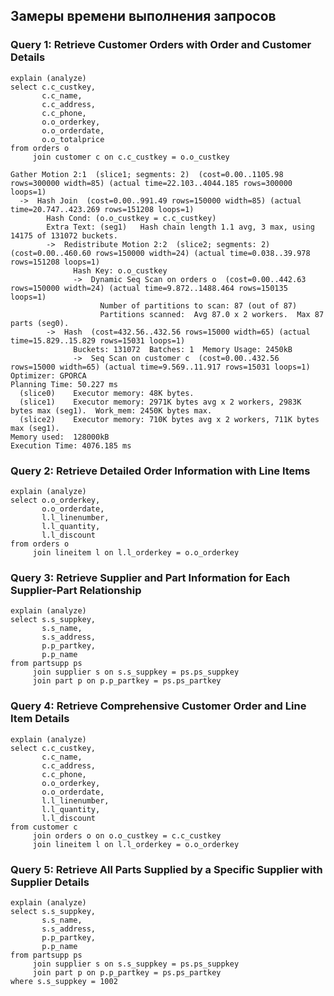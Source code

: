 ## Замеры времени выполнения запросов ##
 
### Query 1: Retrieve Customer Orders with Order and Customer Details ###   
```
explain (analyze)
select c.c_custkey, 
       c.c_name, 
       c.c_address, 
       c.c_phone,
       o.o_orderkey,
       o.o_orderdate,
       o.o_totalprice
from orders o
     join customer c on c.c_custkey = o.o_custkey
```
```
Gather Motion 2:1  (slice1; segments: 2)  (cost=0.00..1105.98 rows=300000 width=85) (actual time=22.103..4044.185 rows=300000 loops=1)
  ->  Hash Join  (cost=0.00..991.49 rows=150000 width=85) (actual time=20.747..423.269 rows=151208 loops=1)
        Hash Cond: (o.o_custkey = c.c_custkey)
        Extra Text: (seg1)   Hash chain length 1.1 avg, 3 max, using 14175 of 131072 buckets.
        ->  Redistribute Motion 2:2  (slice2; segments: 2)  (cost=0.00..460.60 rows=150000 width=24) (actual time=0.038..39.978 rows=151208 loops=1)
              Hash Key: o.o_custkey
              ->  Dynamic Seq Scan on orders o  (cost=0.00..442.63 rows=150000 width=24) (actual time=9.872..1488.464 rows=150135 loops=1)
                    Number of partitions to scan: 87 (out of 87)
                    Partitions scanned:  Avg 87.0 x 2 workers.  Max 87 parts (seg0).
        ->  Hash  (cost=432.56..432.56 rows=15000 width=65) (actual time=15.829..15.829 rows=15031 loops=1)
              Buckets: 131072  Batches: 1  Memory Usage: 2450kB
              ->  Seq Scan on customer c  (cost=0.00..432.56 rows=15000 width=65) (actual time=9.569..11.917 rows=15031 loops=1)
Optimizer: GPORCA
Planning Time: 50.227 ms
  (slice0)    Executor memory: 48K bytes.
  (slice1)    Executor memory: 2971K bytes avg x 2 workers, 2983K bytes max (seg1).  Work_mem: 2450K bytes max.
  (slice2)    Executor memory: 710K bytes avg x 2 workers, 711K bytes max (seg1).
Memory used:  128000kB
Execution Time: 4076.185 ms
```
       
### Query 2: Retrieve Detailed Order Information with Line Items ###   
```
explain (analyze)     
select o.o_orderkey,
       o.o_orderdate,
       l.l_linenumber,
       l.l_quantity,
       l.l_discount
from orders o
     join lineitem l on l.l_orderkey = o.o_orderkey 
```     
### Query 3: Retrieve Supplier and Part Information for Each Supplier-Part Relationship ###   
```
explain (analyze) 
select s.s_suppkey,
       s.s_name,
       s.s_address,
       p.p_partkey,
       p.p_name
from partsupp ps
     join supplier s on s.s_suppkey = ps.ps_suppkey
     join part p on p.p_partkey = ps.ps_partkey
```      
### Query 4: Retrieve Comprehensive Customer Order and Line Item Details ###   
```
explain (analyze)
select c.c_custkey, 
       c.c_name, 
       c.c_address, 
       c.c_phone,
       o.o_orderkey,
       o.o_orderdate,
       l.l_linenumber,
       l.l_quantity,
       l.l_discount
from customer c 
     join orders o on o.o_custkey = c.c_custkey
     join lineitem l on l.l_orderkey = o.o_orderkey      
```     
### Query 5: Retrieve All Parts Supplied by a Specific Supplier with Supplier Details ###   
```
explain (analyze)
select s.s_suppkey,
       s.s_name,
       s.s_address,
       p.p_partkey,
       p.p_name
from partsupp ps
     join supplier s on s.s_suppkey = ps.ps_suppkey
     join part p on p.p_partkey = ps.ps_partkey
where s.s_suppkey = 1002
```
   
